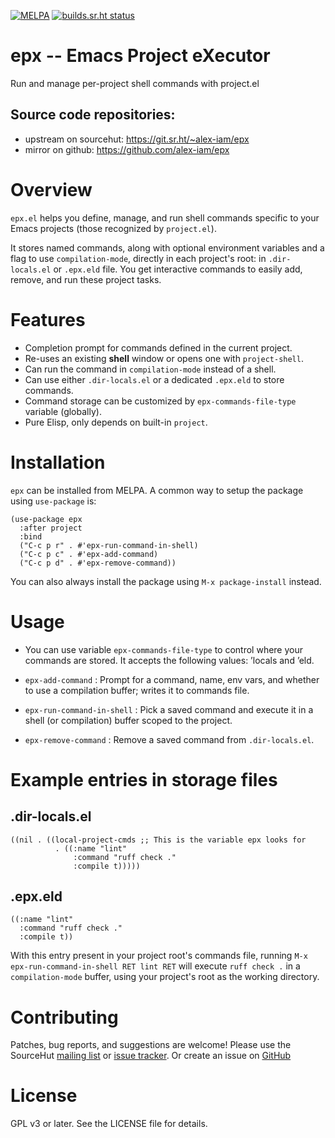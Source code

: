 [![MELPA](https://melpa.org/packages/epx-badge.svg)](https://melpa.org/#/epx)
[![builds.sr.ht status](https://builds.sr.ht/~alex-iam/epx/commits/master/.build.yml.svg)](https://builds.sr.ht/~alex-iam/epx/commits/master/.build.yml?)
# epx -- Emacs Project eXecutor


Run and manage per-project shell commands with project.el

## Source code repositories:
- upstream on sourcehut: https://git.sr.ht/~alex-iam/epx
- mirror on github: https://github.com/alex-iam/epx


# Overview

`epx.el` helps you define, manage, and run shell commands specific to
your Emacs projects (those recognized by `project.el`).

It stores named commands, along with optional environment variables and
a flag to use `compilation-mode`, directly in each project's
root: in `.dir-locals.el` or  `.epx.eld` file. You get interactive commands to
easily add, remove, and run these project tasks.

# Features

-   Completion prompt for commands defined in the current project.
-   Re-uses an existing **shell** window or opens one with
    `project-shell`.
-   Can run the command in `compilation-mode` instead of a
    shell.
-   Can use either `.dir-locals.el` or a dedicated `.epx.eld` to store commands.
-   Command storage can be customized by `epx-commands-file-type` variable (globally).
-   Pure Elisp, only depends on built-in `project`.

# Installation

`epx` can be installed from MELPA. A common way to setup the package using `use-package` is:

```
(use-package epx
  :after project
  :bind
  ("C-c p r" . #'epx-run-command-in-shell)
  ("C-c p c" . #'epx-add-command)
  ("C-c p d" . #'epx-remove-command))
```

You can also always install the package using `M-x package-install` instead.

# Usage

- You can use variable `epx-commands-file-type` to control where your commands
  are stored. It accepts the following values: ’locals and ’eld.

- `epx-add-command`
:   Prompt for a command, name, env vars, and whether to use a
    compilation buffer; writes it to commands file.

- `epx-run-command-in-shell`
:   Pick a saved command and execute it in a shell (or compilation)
    buffer scoped to the project.

- `epx-remove-command`
:   Remove a saved command from `.dir-locals.el`.

# Example entries in storage files
## .dir-locals.el

```
((nil . ((local-project-cmds ;; This is the variable epx looks for
          . ((:name "lint"
              :command "ruff check ."
              :compile t)))))
```

## .epx.eld

```
((:name "lint"
  :command "ruff check ."
  :compile t))
```

With this entry present in your project root's commands file, running
`M-x epx-run-command-in-shell RET lint RET` will execute `ruff check .`
in a `compilation-mode` buffer, using your project's root as the
working directory.

# Contributing

Patches, bug reports, and suggestions are welcome! Please use the
SourceHut [mailing list](https://lists.sr.ht/~alex-iam/epx) or [issue tracker](https://todo.sr.ht/~alex-iam/epx). Or create an issue on [GitHub](https://github.com/alex-iam/epx)

# License

GPL v3 or later. See the LICENSE file for details.
